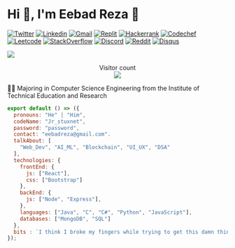 # Hi 👋, I'm Eebad Reza 🤖

[![Twitter](https://img.shields.io/badge/-Twitter-222222?style=flat-square&logo=twitter&logoColor=white&link=https://twitter.com/Jr_stuxnet/)](https://twitter.com/Jr_stuxnet/)
[![Linkedin](https://img.shields.io/badge/-LinkedIn-222222?style=flat-square&logo=Linkedin&logoColor=white&link=https://www.linkedin.com/in/eebadreza/)](https://www.linkedin.com/in/eebadreza/)
[![Gmail](https://img.shields.io/badge/-Gmail-222222?style=flat-square&logo=Gmail&logoColor=white&link=https://mail.google.com/mail/u/0/?tab=rm&ogbl#inbox?compose=new)](https://mail.google.com/mail/u/0/?tab=rm&ogbl#inbox?compose=new)
[![Replit](https://img.shields.io/badge/-Replit-222222?style=flat-square&logo=Replit&logoColor=white&link=https://replit.com/@EebadReza)](https://replit.com/@EebadReza)
[![Hackerrank](https://img.shields.io/badge/-Hackerrank-222222?style=flat-square&logo=Hackerrank&logoColor=white&linkhttps://www.hackerrank.com/eebadreza?hr_r=1)](https://www.hackerrank.com/eebadreza?hr_r=1)
[![Codechef](https://img.shields.io/badge/-Codechef-222222?style=flat-square&logo=Codechef&logoColor=white&linkhttps://www.hackerrank.com/eebadreza?hr_r=1)](https://www.hackerrank.com/eebadreza?hr_r=1)
[![Leetcode](https://img.shields.io/badge/-Leetcode-222222?style=flat-square&logo=Leetcode&logoColor=white&linkhttps://www.hackerrank.com/eebadreza?hr_r=1)](https://www.hackerrank.com/eebadreza?hr_r=1)
[![StackOverflow](https://img.shields.io/badge/-StackOverflow-222222?style=flat-square&logo=StackOverflow&logoColor=white&linkhttps://stackoverflow.com/users/19852128/eebad-reza)](https://stackoverflow.com/users/19852128/eebad-reza)
[![Discord](https://img.shields.io/badge/-Discord-222222?style=flat-square&logo=Discord&logoColor=white&link)]()
[![Reddit](https://img.shields.io/badge/-Reddit-222222?style=flat-square&logo=Reddit&logoColor=white&link)]()
[![Disqus](https://img.shields.io/badge/-Disqus-222222?style=flat-square&logo=Disqus&logoColor=white&link)]()


<img align="center" src="https://github.com/eebadreza/Cool-Readme-ideas/blob/master/data/screen open.gif" />

<p align="center"> 
  Visitor count<br>
  <img src="https://profile-counter.glitch.me/eebadreza/count.svg" />
</p>

👨‍🎓 Majoring in Computer Science Engineering from the Institute of Technical Education and Research

```js
export default () => ({
  pronouns: "He" | "Him",
  codeName: "Jr_stuxnet",
  password: "password",
  contact: "eebadreza@gmail.com".
  talkAbout: [
    "Web_Dev", "AI_ML", "Blockchain", "UI_UX", "DSA"
  ],
  technologies: {
    frontEnd: {
      js: ["React"],
      css: ["Bootstrap"]
    },
    backEnd: {
      js: ["Node", "Express"],
    },
    languages: ["Java", "C", "C#", "Python", "JavaScript"],
    databases: ["MongoDB", "SQL"]
  },
  bits : `I think I broke my fingers while trying to get this damn thing running ${codeName}!`
});
```
